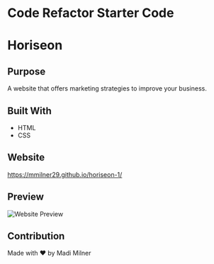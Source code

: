 # Code Refactor Starter Code
# Horiseon

## Purpose
A website that offers marketing strategies to improve your business. 

## Built With
* HTML
* CSS

## Website
https://mmilner29.github.io/horiseon-1/

## Preview
![Website Preview](/assets/images/horiseon-preview)

## Contribution
Made with ❤️ by Madi Milner